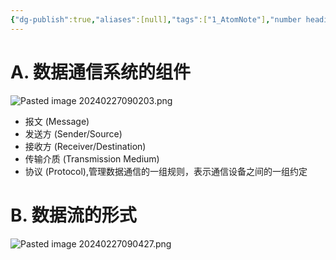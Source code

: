 ```yaml
---
{"dg-publish":true,"aliases":[null],"tags":["1_AtomNote"],"number headings":"auto, first-level 1, max 6, A.1.","Created-Date":"2024-02-27 09:01:27","Modified-Date":"2024-04-18 11:53:19","permalink":"/A01_Lessons/Ab05_计算机通信与网络/数据通信/","dgPassFrontmatter":true}
---
```



# A. 数据通信系统的组件


![Pasted image 20240227090203.png](/img/user/Z02_ObFiles/Attachments/Pasted%20image%2020240227090203.png)



- 报文 (Message)
- 发送方 (Sender/Source)
- 接收方 (Receiver/Destination)
- 传输介质 (Transmission Medium)
- 协议 (Protocol),管理数据通信的一组规则，表示通信设备之间的一组约定



# B. 数据流的形式


![Pasted image 20240227090427.png](/img/user/Z02_ObFiles/Attachments/Pasted%20image%2020240227090427.png)





